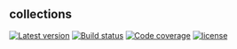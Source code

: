 collections
-----------

[![Latest version](https://img.shields.io/dub/v/collections.svg)](http://code.dlang.org/packages/collections)
[![Build status](https://img.shields.io/circleci/project/dlang-stdx/collections/master.svg?maxAge=86400)](https://circleci.com/gh/dlang-stdx/collections)
[![Code coverage](https://img.shields.io/codecov/c/github/dlang-stdx/collections.svg?maxAge=86400)](https://codecov.io/gh/dlang-stdx/collections)
[![license](https://img.shields.io/github/license/dlang-stdx/collections.svg)](https://github.com/dlang-stdx/collections/blob/master/LICENSE_1_0.txt)
